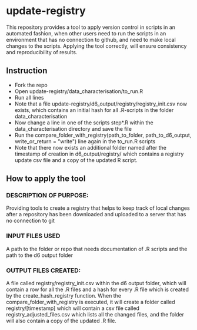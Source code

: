 # update-registry

This repository provides a tool to apply version control in scripts in an automated fashion, when other users need to run the scripts in an environment that has no connection to github, and need to make local changes to the scripts.
Applying the tool correctly, will ensure consistency and reproducibility of results. 


## Instruction
- Fork the repo
- Open update-registry/data_characterisation/to_run.R
- Run all lines
- Note that a file update-registry/d6_output/registry/registry_init.csv now exists, which contains an initial hash for all .R-scripts in the folder data_characterisation
- Now change a line in one of the scripts step*.R within the data_characterisation directory and save the file
- Run the compare_folder_with_registry(path_to_folder, path_to_d6_output, write_or_return = "write") line again in the to_run.R scripts
- Note that there now exists an additional folder named after the timestamp of creation in d6_output/registry/ which contains a registry update csv file and a copy of the updated R script.


## How to apply the tool

### DESCRIPTION OF PURPOSE: 
Providing tools to create a registry that helps to keep track of local changes after a repository has been downloaded and uploaded to a server that has no connection to git

### INPUT FILES USED
A path to the folder or repo that needs documentation of .R scripts and the path to the d6 output folder  

### OUTPUT FILES CREATED: 
A file called registry/registry_init.csv within the d6 output folder, which will contain a row for all the .R files and a hash for every .R file which is created by the create_hash_registry function. When the compare_folder_with_registry is executed, it will create a folder called registry/[timestamp] which will contain a csv file  called registry_adjusted_files.csv which lists all the changed files, and the folder will also contain a copy of the updated .R file.

